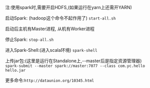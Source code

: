 注:使用spark时,需要开启HDFS,(如果运行在yarn上还需开YARN)

启动Spark: (hadoop这个命令不起作用了)
`start-all.sh`

启动后主机有Master进程,
从机有Worker进程

停止Spark:
`stop-all.sh`

进入Spark-Shell:(进入scala环境)
`spark-shell`     

上传jar包:(这里是运行在Standalone上,--master后是指定资源管理器)  
`spark-submit --master spark://master:7077 --class com.yc.hello  hello.jar`

更多命令:`http://dataunion.org/10345.html`
